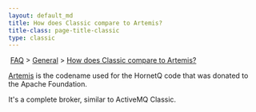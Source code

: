 ```yaml
---
layout: default_md
title: How does Classic compare to Artemis? 
title-class: page-title-classic
type: classic
---
```


 [FAQ](faq) > [General](general) > [How does Classic compare to Artemis?](how-does-classic-compare-to-artemis)


[Artemis](../../../components/artemis) is the codename used for the HornetQ code that was donated to the Apache Foundation.

It's a complete broker, similar to ActiveMQ Classic.
